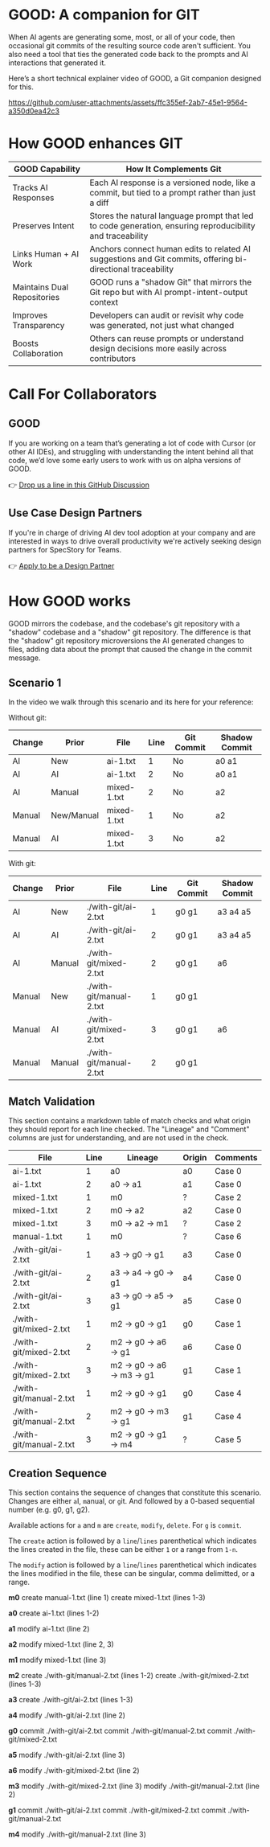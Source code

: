 
# GOOD: A companion for GIT

When AI agents are generating some, most, or all of your code, then occasional git commits of the resulting source code aren't sufficient. You also need a tool that ties the generated code back to the prompts and AI interactions that generated it.

Here’s a short technical explainer video of GOOD, a Git companion designed for this.


https://github.com/user-attachments/assets/ffc355ef-2ab7-45e1-9564-a350d0ea42c3


# How GOOD enhances GIT

| GOOD Capability | How It Complements Git |
| --- | --- |
| Tracks AI Responses | Each AI response is a versioned node, like a commit, but tied to a prompt rather than just a diff |
| Preserves Intent | Stores the natural language prompt that led to code generation, ensuring reproducibility and traceability |
| Links Human + AI Work | Anchors connect human edits to related AI suggestions and Git commits, offering bi-directional traceability |
| Maintains Dual Repositories | GOOD runs a "shadow Git" that mirrors the Git repo but with AI prompt-intent-output context |
| Improves Transparency | Developers can audit or revisit why code was generated, not just what changed |
| Boosts Collaboration | Others can reuse prompts or understand design decisions more easily across contributors |

# Call For Collaborators

## GOOD  
If you are working on a team that’s generating a lot of code with Cursor (or other AI IDEs), and struggling with understanding the intent behind all that code, we’d love some early users to work with us on alpha versions of GOOD. 

👉 [Drop us a line in this GitHub Discussion](https://github.com/specstoryai/getspecstory/discussions/51)

## Use Case Design Partners

If you're in charge of driving AI dev tool adoption at your company and are interested in ways to drive overall productivity we're actively seeking design partners for SpecStory for Teams.

👉 [Apply to be a Design Partner](https://specstory.com/teams)


# How GOOD works

GOOD mirrors the codebase, and the codebase's git repository with a "shadow" codebase and a "shadow" git repository. The difference is that the "shadow" git repository microversions the AI generated changes to files, adding data about the prompt that caused the change in the commit message.

## Scenario 1

In the video we walk through this scenario and its here for your reference:

Without git:

| Change | Prior      | File        | Line | Git Commit | Shadow Commit |
|--------|------------|-------------|------|---------------|---------------|
| AI     | New        | ai-1.txt    | 1    | No            | a0 a1         |
| AI     | AI         | ai-1.txt    | 2    | No            | a0 a1         |
| AI     | Manual     | mixed-1.txt | 2    | No            | a2            |
| Manual | New/Manual | mixed-1.txt | 1    | No            | a2            |
| Manual | AI         | mixed-1.txt | 3    | No            | a2            |

With git:

| Change | Prior  | File                    | Line | Git Commit | Shadow Commit |
|--------|--------|-------------------------|------|---------------|---------------|
| AI     | New    | ./with-git/ai-2.txt     | 1    | g0 g1         | a3 a4 a5      |
| AI     | AI     | ./with-git/ai-2.txt     | 2    | g0 g1         | a3 a4 a5      |
| AI     | Manual | ./with-git/mixed-2.txt  | 2    | g0 g1         | a6            |
| Manual | New    | ./with-git/manual-2.txt | 1    | g0 g1         |               |
| Manual | AI     | ./with-git/mixed-2.txt  | 3    | g0 g1         | a6            |
| Manual | Manual | ./with-git/manual-2.txt | 2    | g0 g1         |               |

## Match Validation

This section contains a markdown table of match checks and what origin they should report for each line checked. The "Lineage" and "Comment" columns are just for understanding, and are not used in the check.

| File                    | Line | Lineage                | Origin | Comments |
|-------------------------|------|------------------------|--------|----------|
| ai-1.txt                | 1    | a0                     | a0     | Case 0   |
| ai-1.txt                | 2    | a0 → a1                | a1     | Case 0   |
| mixed-1.txt             | 1    | m0                     | ?      | Case 2   |
| mixed-1.txt             | 2    | m0 → a2                | a2     | Case 0   |
| mixed-1.txt             | 3    | m0 → a2 → m1           | ?      | Case 2   |
| manual-1.txt            | 1    | m0                     | ?      | Case 6   |
| ./with-git/ai-2.txt     | 1    | a3 → g0 → g1           | a3     | Case 0   |
| ./with-git/ai-2.txt     | 2    | a3 → a4 → g0 → g1      | a4     | Case 0   |
| ./with-git/ai-2.txt     | 3    | a3 → g0 → a5 → g1      | a5     | Case 0   |
| ./with-git/mixed-2.txt  | 1    | m2 → g0 → g1           | g0     | Case 1   |
| ./with-git/mixed-2.txt  | 2    | m2 → g0 → a6 → g1      | a6     | Case 0   |
| ./with-git/mixed-2.txt  | 3    | m2 → g0 → a6 → m3 → g1 | g1     | Case 1   |
| ./with-git/manual-2.txt | 1    | m2 → g0 → g1           | g0     | Case 4   |
| ./with-git/manual-2.txt | 2    | m2 → g0 → m3 → g1      | g1     | Case 4   |
| ./with-git/manual-2.txt | 3    | m2 → g0 → g1 → m4      | ?      | Case 5   |

## Creation Sequence

This section contains the sequence of changes that constitute this scenario. Changes are either `a`I, `m`anual, or `g`it. And followed by a 0-based sequential number (e.g. g0, g1, g2).

Available actions for `a` and `m` are `create`, `modify`, `delete`. For `g` is `commit`.

The `create` action is followed by a `line`/`lines` parenthetical which indicates the lines created in the file, these can be either `1` or a range from `1-n`.

The `modify` action is followed by a `line`/`lines` parenthetical which indicates the lines modified in the file, these can be singular, comma delimitted, or a range.

**m0**
create manual-1.txt (line 1)
create mixed-1.txt (lines 1-3)

**a0**
create ai-1.txt (lines 1-2)

**a1**
modify ai-1.txt (line 2)

**a2**
modify mixed-1.txt (line 2, 3)

**m1**
modify mixed-1.txt (line 3)

**m2**
create ./with-git/manual-2.txt (lines 1-2)
create ./with-git/mixed-2.txt (lines 1-3)

**a3**
create ./with-git/ai-2.txt (lines 1-3)

**a4**
modify ./with-git/ai-2.txt (line 2)

**g0**
commit ./with-git/ai-2.txt
commit ./with-git/manual-2.txt
commit ./with-git/mixed-2.txt

**a5**
modify ./with-git/ai-2.txt (line 3)

**a6**
modify ./with-git/mixed-2.txt (line 2)

**m3**
modify ./with-git/mixed-2.txt (line 3)
modify ./with-git/manual-2.txt (line 2)

**g1**
commit ./with-git/ai-2.txt
commit ./with-git/mixed-2.txt
commit ./with-git/manual-2.txt

**m4**
modify ./with-git/manual-2.txt (line 3)



